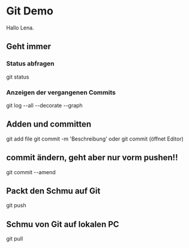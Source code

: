# Git Demo

Hallo Lena.


## Geht immer
### Status abfragen
git status
### Anzeigen der vergangenen Commits
git log --all --decorate --graph

## Adden und committen
git add file
git commit -m 'Beschreibung' oder git commit (öffnet Editor)

## commit ändern, geht aber nur vorm pushen!!
git commit --amend

## Packt den Schmu auf Git
git push

## Schmu von Git auf lokalen PC
git pull
